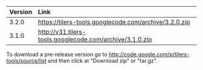 | Version | Link |
|:--------|:-----|
| 3.2.0 | https://tilers-tools.googlecode.com/archive/3.2.0.zip |
| 3.1.0 | http://v31.tilers-tools.googlecode.com/archive/3.1.0.zip |

To download a pre-release version go to http://code.google.com/p/tilers-tools/source/list and then click at "Download zip" or "tar.gz".